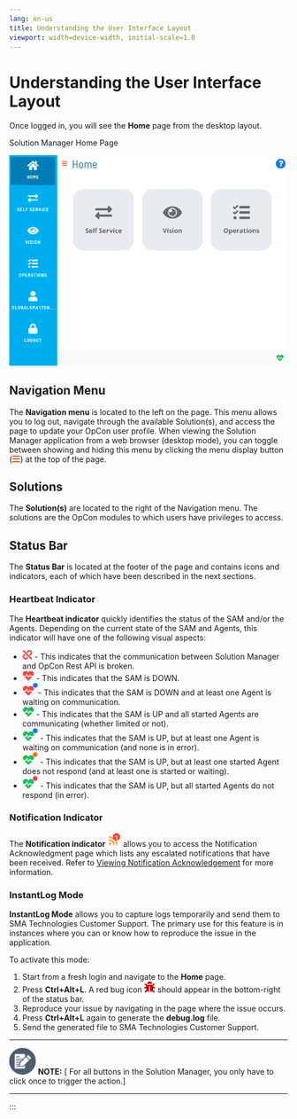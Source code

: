 ```yaml
---
lang: en-us
title: Understanding the User Interface Layout
viewport: width=device-width, initial-scale=1.0
---
```


# Understanding the User Interface Layout

Once logged in, you will see the **Home** page from the desktop layout.

Solution Manager Home Page

![Solution Manager Home Page](../../../Resources/Images/SM/Home-Page.png "Solution Manager Home Page")

## Navigation Menu

The **Navigation menu** is located to the left on the page. This menu
allows you to log out, navigate through the available Solution(s), and
access the page to update your OpCon user profile. When viewing the
Solution Manager application from a web browser (desktop mode), you can
toggle between showing and hiding this menu by clicking the menu display
button (![Menu Display Button](../../../Resources/Images/SM/Menu-Display-Button2.png "Menu Display Button"))
at the top of the page.

## Solutions

The **Solution(s)** are located to the right of the Navigation menu. The
solutions are the OpCon modules to which users have privileges to
access.

## Status Bar

The **Status Bar** is located at the footer of the page and contains
icons and indicators, each of which have been described in the next
sections.

### Heartbeat Indicator

The **Heartbeat indicator** quickly identifies the status of the
SAM and/or the Agents. Depending on the current state of the SAM and
Agents, this indicator will have one of the following visual aspects:

- ![Heatbeat Indicator     1](../../../Resources/Images/SM/HeartbeatIndicator1.png "Heatbeat Indicator 1") -
    This indicates that the communication between Solution Manager and
    OpCon Rest API is broken.
- ![Heatbeat Indicator     2](../../../Resources/Images/SM/HeartbeatIndicator2.png "Heatbeat Indicator 2") -
    This indicates that the SAM is DOWN.
- ![Heatbeat Indicator     7](../../../Resources/Images/SM/HeartbeatIndicator7.png "Heatbeat Indicator 7")-
    This indicates that the SAM is DOWN and at least one Agent is
    waiting on communication.
- ![Heatbeat Indicator     3](../../../Resources/Images/SM/HeartbeatIndicator3.png "Heatbeat Indicator 3") -
    This indicates that the SAM is UP and all started Agents are
    communicating (whether limited or not).
- ![Heatbeat Indicator     4](../../../Resources/Images/SM/HeartbeatIndicator4.png "Heatbeat Indicator 4") -
    This indicates that the SAM is UP, but at least one Agent is waiting
    on communication (and none is in error).
- ![Heatbeat Indicator     5](../../../Resources/Images/SM/HeartbeatIndicator5.png "Heatbeat Indicator 5") -
    This indicates that the SAM is UP, but at least one started Agent
    does not respond (and at least one is started or waiting).
- ![Heatbeat Indicator     6](../../../Resources/Images/SM/HeartbeatIndicator6.png "Heatbeat Indicator 6") -
    This indicates that the SAM is UP, but all started Agents do not
    respond (in error).

### Notification Indicator

The **Notification indicator** ![Notification Icon](../../../Resources/Images/SM/NotificationIndicator.png "Notification Icon")
allows you to access the Notification Acknowledgment page which lists
any escalated notifications that have been received. Refer to [Viewing Notification
Acknowledgement](Viewing-Notification-Acknowledgement.md)
 for more information.

### InstantLog Mode

**InstantLog Mode** allows you to capture logs temporarily and send them
to SMA Technologies Customer Support. The primary use for this feature is in instances where you can or know how to
reproduce the issue in the application.

To activate this mode:

1. Start from a fresh login and navigate to the **Home** page.
2. Press **Ctrl+Alt+L**. A red bug icon ![InstaLog     Icon](../../../Resources/Images/SM/InstaLog-Icon.png "InstaLog Icon")
    should appear in the bottom-right of the status bar.
3. Reproduce your issue by navigating in the page where the issue
    occurs.
4. Press **Ctrl+Alt+L** again to generate the **debug.log** file.
5. Send the generated file to SMA Technologies     Customer Support.

  -------------------------------------------------------------------------------------------------------------------------------- ----------------------------------------------------------------------------------------------------------------------
  ![White pencil/paper icon on gray circular background](../../../Resources/Images/note-icon(48x48).png "Note icon")   **NOTE:** [ For all buttons in the Solution Manager, you only have to click once to trigger the action.]
  -------------------------------------------------------------------------------------------------------------------------------- ----------------------------------------------------------------------------------------------------------------------
:::
